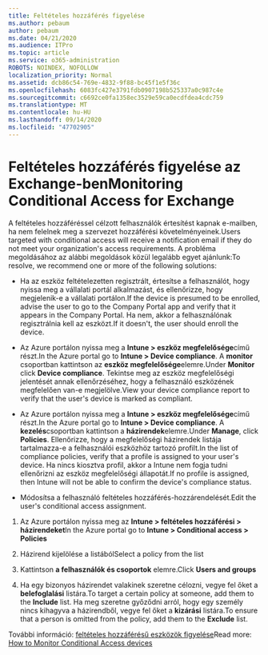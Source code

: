 ```yaml
---
title: Feltételes hozzáférés figyelése
ms.author: pebaum
author: pebaum
ms.date: 04/21/2020
ms.audience: ITPro
ms.topic: article
ms.service: o365-administration
ROBOTS: NOINDEX, NOFOLLOW
localization_priority: Normal
ms.assetid: dcb86c54-769e-4832-9f88-bc45f1e5f36c
ms.openlocfilehash: 6083fc427e3791fdb0907198b525337a0c987c4e
ms.sourcegitcommit: c6692ce0fa1358ec3529e59ca0ecdfdea4cdc759
ms.translationtype: MT
ms.contentlocale: hu-HU
ms.lasthandoff: 09/14/2020
ms.locfileid: "47702905"
---
```

# <a name="monitoring-conditional-access-for-exchange"></a><span data-ttu-id="7ca6f-102">Feltételes hozzáférés figyelése az Exchange-ben</span><span class="sxs-lookup"><span data-stu-id="7ca6f-102">Monitoring Conditional Access for Exchange</span></span>

<span data-ttu-id="7ca6f-103">A feltételes hozzáféréssel célzott felhasználók értesítést kapnak e-mailben, ha nem felelnek meg a szervezet hozzáférési követelményeinek.</span><span class="sxs-lookup"><span data-stu-id="7ca6f-103">Users targeted with conditional access will receive a notification email if they do not meet your organization's access requirements.</span></span> <span data-ttu-id="7ca6f-104">A probléma megoldásához az alábbi megoldások közül legalább egyet ajánlunk:</span><span class="sxs-lookup"><span data-stu-id="7ca6f-104">To resolve, we recommend one or more of the following solutions:</span></span>
  
- <span data-ttu-id="7ca6f-105">Ha az eszköz feltételezetten regisztrált, értesítse a felhasználót, hogy nyissa meg a vállalati portál alkalmazást, és ellenőrizze, hogy megjelenik-e a vállalati portálon.</span><span class="sxs-lookup"><span data-stu-id="7ca6f-105">If the device is presumed to be enrolled, advise the user to go to the Company Portal app and verify that it appears in the Company Portal.</span></span> <span data-ttu-id="7ca6f-106">Ha nem, akkor a felhasználónak regisztrálnia kell az eszközt.</span><span class="sxs-lookup"><span data-stu-id="7ca6f-106">If it doesn't, the user should enroll the device.</span></span>
    
- <span data-ttu-id="7ca6f-107">Az Azure portálon nyissa meg a **Intune \> eszköz megfelelősége**című részt.</span><span class="sxs-lookup"><span data-stu-id="7ca6f-107">In the Azure portal go to **Intune \> Device compliance**.</span></span> <span data-ttu-id="7ca6f-108">A **monitor** csoportban kattintson az **eszköz megfelelősége**elemre.</span><span class="sxs-lookup"><span data-stu-id="7ca6f-108">Under **Monitor** click **Device compliance**.</span></span> <span data-ttu-id="7ca6f-109">Tekintse meg az eszköz megfelelőségi jelentését annak ellenőrzéséhez, hogy a felhasználó eszközének megfelelően van-e megjelölve.</span><span class="sxs-lookup"><span data-stu-id="7ca6f-109">View your device compliance report to verify that the user's device is marked as compliant.</span></span> 
    
- <span data-ttu-id="7ca6f-110">Az Azure portálon nyissa meg a **Intune \> eszköz megfelelősége**című részt.</span><span class="sxs-lookup"><span data-stu-id="7ca6f-110">In the Azure portal go to **Intune \> Device compliance**.</span></span> <span data-ttu-id="7ca6f-111">A **kezelés**csoportban kattintson a **házirendek**elemre.</span><span class="sxs-lookup"><span data-stu-id="7ca6f-111">Under **Manage**, click **Policies**.</span></span> <span data-ttu-id="7ca6f-112">Ellenőrizze, hogy a megfelelőségi házirendek listája tartalmazza-e a felhasználói eszközhöz tartozó profilt.</span><span class="sxs-lookup"><span data-stu-id="7ca6f-112">In the list of compliance policies, verify that a profile is assigned to your user's device.</span></span> <span data-ttu-id="7ca6f-113">Ha nincs kiosztva profil, akkor a Intune nem fogja tudni ellenőrizni az eszköz megfelelőségi állapotát.</span><span class="sxs-lookup"><span data-stu-id="7ca6f-113">If no profile is assigned, then Intune will not be able to confirm the device's compliance status.</span></span> 
    
- <span data-ttu-id="7ca6f-114">Módosítsa a felhasználó feltételes hozzáférés-hozzárendelését.</span><span class="sxs-lookup"><span data-stu-id="7ca6f-114">Edit the user's conditional access assignment.</span></span>
    
1. <span data-ttu-id="7ca6f-115">Az Azure portálon nyissa meg az **Intune \> feltételes hozzáférési \> házirendeket**</span><span class="sxs-lookup"><span data-stu-id="7ca6f-115">In the Azure portal go to **Intune \> Conditional access \> Policies**</span></span>
    
2. <span data-ttu-id="7ca6f-116">Házirend kijelölése a listából</span><span class="sxs-lookup"><span data-stu-id="7ca6f-116">Select a policy from the list</span></span>
    
3. <span data-ttu-id="7ca6f-117">Kattintson **a felhasználók és csoportok** elemre.</span><span class="sxs-lookup"><span data-stu-id="7ca6f-117">Click **Users and groups**</span></span>
    
4. <span data-ttu-id="7ca6f-118">Ha egy bizonyos házirendet valakinek szeretne célozni, vegye fel őket a **belefoglalási** listára.</span><span class="sxs-lookup"><span data-stu-id="7ca6f-118">To target a certain policy at someone, add them to the **Include** list.</span></span> <span data-ttu-id="7ca6f-119">Ha meg szeretne győződni arról, hogy egy személy nincs kihagyva a házirendből, vegye fel őket a **kizárási** listára.</span><span class="sxs-lookup"><span data-stu-id="7ca6f-119">To ensure that a person is omitted from the policy, add them to the **Exclude** list.</span></span> 
    
<span data-ttu-id="7ca6f-120">További információ: [feltételes hozzáférésű eszközök figyelése](https://docs.microsoft.com/intune/conditional-access-exchange-monitor)</span><span class="sxs-lookup"><span data-stu-id="7ca6f-120">Read more: [How to Monitor Conditional Access devices](https://docs.microsoft.com/intune/conditional-access-exchange-monitor)</span></span>
  

